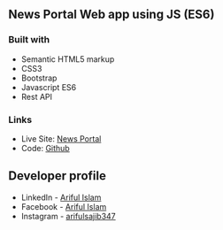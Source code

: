 ## News Portal Web app using JS (ES6)

### Built with

- Semantic HTML5 markup
- CSS3
- Bootstrap
- Javascript ES6
- Rest API

### Links

- Live Site: [News Portal](https://arifulsajib.github.io/news-portal-js-api/)
- Code: [Github](https://github.com/arifulsajib/news-portal-js-api)

## Developer profile

- LinkedIn - [Ariful Islam](https://www.linkedin.com/in/arifulsajib/)
- Facebook - [Ariful Islam](https://www.facebook.com/arifulsajib347/)
- Instagram - [arifulsajib347](https://www.instagram.com/arifulsajib347/)
